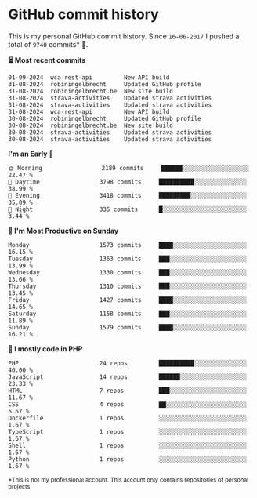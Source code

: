 # GitHub commit history
This is my personal GitHub commit history. Since <!--START_SECTION:first-commit-date-->`16-06-2017`<!--END_SECTION:first-commit-date--> I pushed a total of <!--START_SECTION:total-commit-count-->`9740`<!--END_SECTION:total-commit-count--> commits* 🎉.

<!--START_SECTION:most-recent-commits-->
**⏳ Most recent commits**
                                        
```text
01-09-2024  wca-rest-api         New API build
31-08-2024  robiningelbrecht     Updated GitHub profile
31-08-2024  robiningelbrecht.be  New site build
31-08-2024  strava-activities    Updated strava activities
31-08-2024  strava-activities    Updated strava activities
31-08-2024  wca-rest-api         New API build
30-08-2024  robiningelbrecht     Updated GitHub profile
30-08-2024  robiningelbrecht.be  New site build
30-08-2024  strava-activities    Updated strava activities
30-08-2024  strava-activities    Updated strava activities
```
<!--END_SECTION:most-recent-commits-->  

<!--START_SECTION:commits-per-day-time-->
**I&#039;m an Early 🐤**

```text
🌞 Morning                 2189 commits     ██████░░░░░░░░░░░░░░░░░░░   22.47 %
🌆 Daytime                 3798 commits     ██████████░░░░░░░░░░░░░░░   38.99 %
🌃 Evening                 3418 commits     █████████░░░░░░░░░░░░░░░░   35.09 %
🌙 Night                   335 commits      █░░░░░░░░░░░░░░░░░░░░░░░░   3.44 %
```
<!--END_SECTION:commits-per-day-time-->  

<!--START_SECTION:commits-per-weekday-->
**📅 I&#039;m Most Productive on Sunday**

```text
Monday                    1573 commits     ████░░░░░░░░░░░░░░░░░░░░░   16.15 %
Tuesday                   1363 commits     ███░░░░░░░░░░░░░░░░░░░░░░   13.99 %
Wednesday                 1330 commits     ███░░░░░░░░░░░░░░░░░░░░░░   13.66 %
Thursday                  1310 commits     ███░░░░░░░░░░░░░░░░░░░░░░   13.45 %
Friday                    1427 commits     ████░░░░░░░░░░░░░░░░░░░░░   14.65 %
Saturday                  1158 commits     ███░░░░░░░░░░░░░░░░░░░░░░   11.89 %
Sunday                    1579 commits     ████░░░░░░░░░░░░░░░░░░░░░   16.21 %
```
<!--END_SECTION:commits-per-weekday-->  

<!--START_SECTION:repos-per-language-->
**💬 I mostly code in PHP**

```text
PHP                       24 repos         ██████████░░░░░░░░░░░░░░░   40.00 %
JavaScript                14 repos         ██████░░░░░░░░░░░░░░░░░░░   23.33 %
HTML                      7 repos          ███░░░░░░░░░░░░░░░░░░░░░░   11.67 %
CSS                       4 repos          ██░░░░░░░░░░░░░░░░░░░░░░░   6.67 %
Dockerfile                1 repos          ░░░░░░░░░░░░░░░░░░░░░░░░░   1.67 %
TypeScript                1 repos          ░░░░░░░░░░░░░░░░░░░░░░░░░   1.67 %
Shell                     1 repos          ░░░░░░░░░░░░░░░░░░░░░░░░░   1.67 %
Python                    1 repos          ░░░░░░░░░░░░░░░░░░░░░░░░░   1.67 %
```
<!--END_SECTION:repos-per-language-->  

<sub>*This is not my professional account. This account only contains repositories of personal projects</sub>
